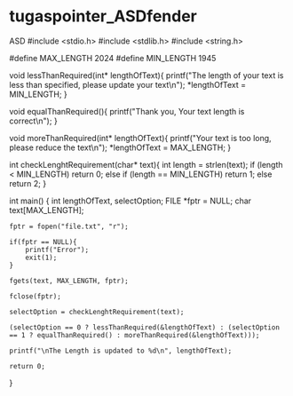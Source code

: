 # tugaspointer_ASDfender
ASD
#include <stdio.h>
#include <stdlib.h>
#include <string.h>

#define MAX_LENGTH 2024
#define MIN_LENGTH 1945

void lessThanRequired(int* lengthOfText){
    printf("The length of your text is less than specified, please update your text\n");
    *lengthOfText = MIN_LENGTH;
}

void equalThanRequired(){
    printf("Thank you, Your text length is correct\n");
}

void moreThanRequired(int* lengthOfText){
    printf("Your text is too long, please reduce the text\n");
    *lengthOfText = MAX_LENGTH;
}

int checkLenghtRequirement(char* text){
    int length = strlen(text);
    if (length < MIN_LENGTH)
        return 0;
    else if (length == MIN_LENGTH)
        return 1;
    else
        return 2;
}

int main() {
    int lengthOfText, selectOption;
    FILE *fptr = NULL;
    char text[MAX_LENGTH];

    fptr = fopen("file.txt", "r");

    if(fptr == NULL){
        printf("Error");
        exit(1);
    }

    fgets(text, MAX_LENGTH, fptr);

    fclose(fptr);

    selectOption = checkLenghtRequirement(text);

    (selectOption == 0 ? lessThanRequired(&lengthOfText) : (selectOption == 1 ? equalThanRequired() : moreThanRequired(&lengthOfText)));

    printf("\nThe Length is updated to %d\n", lengthOfText);

    return 0;
}
